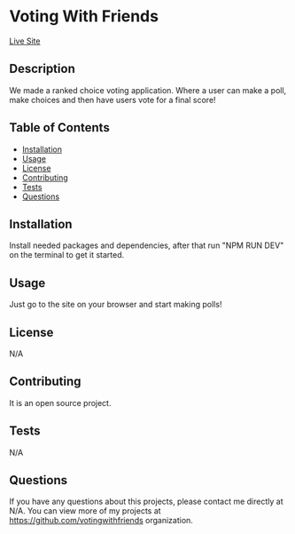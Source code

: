 # Voting With Friends

[Live Site](https://shielded-bastion-93901.herokuapp.com/)

## Description

We made a ranked choice voting application. Where a user can make a poll, make choices and then have users vote for a final score!

## Table of Contents

- [Installation](#installation)
- [Usage](#usage)
- [License](#license)
- [Contributing](#contributing)
- [Tests](#tests)
- [Questions](#questions)

## Installation

Install needed packages and dependencies, after that run "NPM RUN DEV" on the terminal to get it started.

## Usage

Just go to the site on your browser and start making polls!

## License

N/A

## Contributing

It is an open source project.

## Tests

N/A

## Questions

If you have any questions about this projects, please contact me directly at N/A. You can view more of my projects at https://github.com/votingwithfriends organization.
